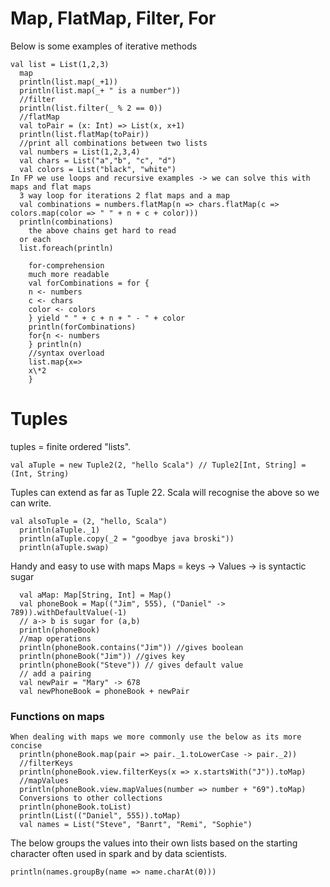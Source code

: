 # Map, FlatMap, Filter, For

Below is some examples of iterative methods

```
val list = List(1,2,3)
  map
  println(list.map(_+1))
  println(list.map(_+ " is a number"))
  //filter
  println(list.filter(_ % 2 == 0))
  //flatMap
  val toPair = (x: Int) => List(x, x+1)
  println(list.flatMap(toPair))
  //print all combinations between two lists
  val numbers = List(1,2,3,4)
  val chars = List("a","b", "c", "d")
  val colors = List("black", "white")
In FP we use loops and recursive examples -> we can solve this with maps and flat maps
  3 way loop for iterations 2 flat maps and a map
  val combinations = numbers.flatMap(n => chars.flatMap(c => colors.map(color => " " + n + c + color)))
  println(combinations)
    the above chains get hard to read
  or each
  list.foreach(println)
```

```
    for-comprehension
    much more readable
    val forCombinations = for {
    n <- numbers
    c <- chars
    color <- colors
    } yield " " + c + n + " - " + color
    println(forCombinations)
    for{n <- numbers
    } println(n)
    //syntax overload
    list.map{x=>
    x\*2
    }
```

# Tuples

tuples = finite ordered "lists".

```
val aTuple = new Tuple2(2, "hello Scala") // Tuple2[Int, String] = (Int, String)
```

Tuples can extend as far as Tuple 22. Scala will recognise the above so we can write.

```
val alsoTuple = (2, "hello, Scala")
  println(aTuple._1)
  println(aTuple.copy(_2 = "goodbye java broski"))
  println(aTuple.swap)
```

Handy and easy to use with maps
Maps = keys -> Values
-> is syntactic sugar


```
  val aMap: Map[String, Int] = Map()
  val phoneBook = Map(("Jim", 555), ("Daniel" -> 789)).withDefaultValue(-1)
  // a-> b is sugar for (a,b)
  println(phoneBook)
  //map operations
  println(phoneBook.contains("Jim")) //gives boolean
  println(phoneBook("Jim")) //gives key
  println(phoneBook("Steve")) // gives default value
  // add a pairing
  val newPair = "Mary" -> 678
  val newPhoneBook = phoneBook + newPair
```

### Functions on maps

```
When dealing with maps we more commonly use the below as its more concise
  println(phoneBook.map(pair => pair._1.toLowerCase -> pair._2))
  //filterKeys
  println(phoneBook.view.filterKeys(x => x.startsWith("J")).toMap)
  //mapValues
  println(phoneBook.view.mapValues(number => number + "69").toMap)
  Conversions to other collections
  println(phoneBook.toList)
  println(List(("Daniel", 555)).toMap)
  val names = List("Steve", "Banrt", "Remi", "Sophie")
```

The below groups the values into their own lists based on the starting character often used in spark and by data scientists.

```
println(names.groupBy(name => name.charAt(0)))
```


